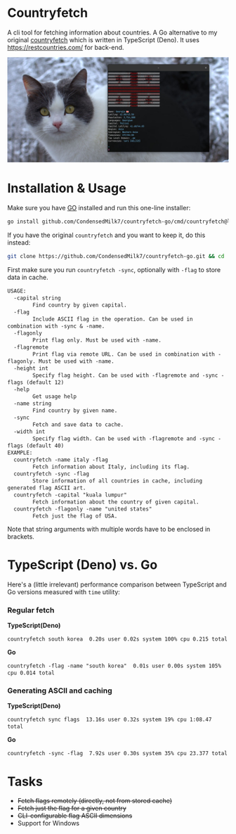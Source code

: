 # Countryfetch

A cli tool for fetching information about countries. A Go alternative to my original
[countryfetch](https://github.com/CondensedMilk7/countryfetch) which is written in TypeScript (Deno).
It uses https://restcountries.com/ for back-end.

![](./media/countryfetch-go.jpg)

# Installation & Usage

Make sure you have [GO](https://go.dev/) installed and run this one-line installer:

```bash
go install github.com/CondensedMilk7/countryfetch-go/cmd/countryfetch@latest
```

If you have the original `countryfetch` and you want to keep it, do this instead:

```bash
git clone https://github.com/CondensedMilk7/countryfetch-go.git && cd ./countryfetch-go && go build ./cmd/countryfetch/ -o countryfetch-go && cp ./countryfetch-go ~/.local/bin/
```

First make sure you run `countryfetch -sync`, optionally with `-flag` to store data in cache.

```
USAGE:
  -capital string
    	Find country by given capital.
  -flag
    	Include ASCII flag in the operation. Can be used in combination with -sync & -name.
  -flagonly
    	Print flag only. Must be used with -name.
  -flagremote
    	Print flag via remote URL. Can be used in combination with -flagonly. Must be used with -name.
  -height int
    	Specify flag height. Can be used with -flagremote and -sync -flags (default 12)
  -help
    	Get usage help
  -name string
    	Find country by given name.
  -sync
    	Fetch and save data to cache.
  -width int
    	Specify flag width. Can be used with -flagremote and -sync -flags (default 40)
EXAMPLE:
  countryfetch -name italy -flag
        Fetch information about Italy, including its flag.
  countryfetch -sync -flag
        Store information of all countries in cache, including generated flag ASCII art.
  countryfetch -capital "kuala lumpur"
        Fetch information about the country of given capital.
  countryfetch -flagonly -name "united states"
        Fetch just the flag of USA.

```

Note that string arguments with multiple words have to be enclosed in brackets.

# TypeScript (Deno) vs. Go


Here's a (little irrelevant) performance comparison between TypeScript and Go versions measured with `time` utility:

### Regular fetch

**TypeScript(Deno)**
```
countryfetch south korea  0.20s user 0.02s system 100% cpu 0.215 total
```

**Go**

```
countryfetch -flag -name "south korea"  0.01s user 0.00s system 105% cpu 0.014 total
```
### Generating ASCII and caching


**TypeScript(Deno)**
```
countryfetch sync flags  13.16s user 0.32s system 19% cpu 1:08.47 total
```

**Go**

```
countryfetch -sync -flag  7.92s user 0.30s system 35% cpu 23.377 total
```

# Tasks

- ~~Fetch flags remotely (directly, not from stored cache)~~
- ~~Fetch just the flag for a given country~~
- ~~CLI-configurable flag ASCII dimensions~~
- Support for Windows
